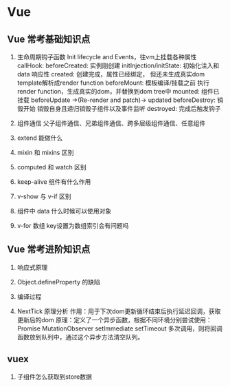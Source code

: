 # Vue

## Vue 常考基础知识点
1. ⽣命周期钩⼦函数
  Init lifecycle and Events，往vm上挂载各种属性
  callHook: beforeCreated: 实例刚创建
  initInjection/initState: 初始化注入和 data 响应性
  created: 创建完成，属性已经绑定， 但还未生成真实dom
  template解析成render function
  beforeMount: 模板编译/挂载之前
  执行render function，生成真实的dom，并替换到dom tree中
  mounted: 组件已挂载
  beforeUpdate ->(Re-render and patch)-> updated
  beforeDestroy: 销毁开始
  销毁自身且递归销毁子组件以及事件监听
  destroyed: 完成后触发钩子
2. 组件通信
⽗⼦组件通信、兄弟组件通信、跨多层级组件通信、任意组件

3. extend 能做什么

4. mixin 和 mixins 区别

5. computed 和 watch 区别

6. keep-alive 组件有什么作⽤

7. v-show 与 v-if 区别

8. 组件中 data 什么时候可以使⽤对象

9. v-for 数组 key设置为数组索引会有问题吗

## Vue 常考进阶知识点
1. 响应式原理
   
2. Object.defineProperty 的缺陷

3. 编译过程

4. NextTick 原理分析
作用：用于下次dom更新循环结束后执行延迟回调，获取更新后的dom
原理：定义了一个异步函数，根据不同环境分别尝试使用：
Promise
MutationObserver
setImmediate
setTimeout
多次调用，则将回调函数放到队列中，通过这个异步方法清空队列。

## vuex
1. 子组件怎么获取到store数据
